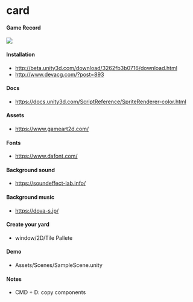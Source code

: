 # card

#### Game Record
[![](https://markdown-videos.deta.dev/youtube/pJbyYfs0TQo)](https://youtu.be/pJbyYfs0TQo)

#### Installation
- http://beta.unity3d.com/download/3262fb3b0716/download.html
- http://www.devacg.com/?post=893

#### Docs
- https://docs.unity3d.com/ScriptReference/SpriteRenderer-color.html

#### Assets
- https://www.gameart2d.com/

#### Fonts
- https://www.dafont.com/

#### Background sound
- https://soundeffect-lab.info/

#### Background music
- https://dova-s.jp/

#### Create your yard
- window/2D/Tile Pallete

#### Demo
- Assets/Scenes/SampleScene.unity

#### Notes
- CMD + D: copy components



